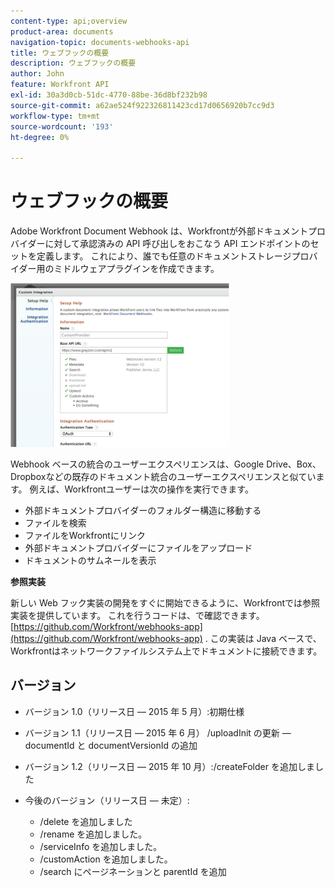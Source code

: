 ```yaml
---
content-type: api;overview
product-area: documents
navigation-topic: documents-webhooks-api
title: ウェブフックの概要
description: ウェブフックの概要
author: John
feature: Workfront API
exl-id: 30a3d0cb-51dc-4770-88be-36d8bf232b98
source-git-commit: a62ae524f922326811423cd17d0656920b7cc9d3
workflow-type: tm+mt
source-wordcount: '193'
ht-degree: 0%

---
```



# ウェブフックの概要

Adobe Workfront Document Webhook は、Workfrontが外部ドキュメントプロバイダーに対して承認済みの API 呼び出しをおこなう API エンドポイントのセットを定義します。 これにより、誰でも任意のドキュメントストレージプロバイダー用のミドルウェアプラグインを作成できます。

![](assets/mceclip0-350x262.png)

Webhook ベースの統合のユーザーエクスペリエンスは、Google Drive、Box、Dropboxなどの既存のドキュメント統合のユーザーエクスペリエンスと似ています。 例えば、Workfrontユーザーは次の操作を実行できます。

* 外部ドキュメントプロバイダーのフォルダー構造に移動する
* ファイルを検索
* ファイルをWorkfrontにリンク
* 外部ドキュメントプロバイダーにファイルをアップロード
* ドキュメントのサムネールを表示

**参照実装**

新しい Web フック実装の開発をすぐに開始できるように、Workfrontでは参照実装を提供しています。 これを行うコードは、で確認できます。 [https://github.com/Workfront/webhooks-app](https://github.com/Workfront/webhooks-app) . この実装は Java ベースで、Workfrontはネットワークファイルシステム上でドキュメントに接続できます。 

## バージョン

* バージョン 1.0（リリース日 — 2015 年 5 月）:初期仕様

* バージョン 1.1（リリース日 — 2015 年 6 月） /uploadInit の更新 — documentId と documentVersionId の追加

* バージョン 1.2（リリース日 — 2015 年 10 月）:/createFolder を追加しました

* 今後のバージョン（リリース日 — 未定）:

   * /delete を追加しました
   * /rename を追加しました。
   * /serviceInfo を追加しました。
   * /customAction を追加しました。
   * /search にページネーションと parentId を追加
